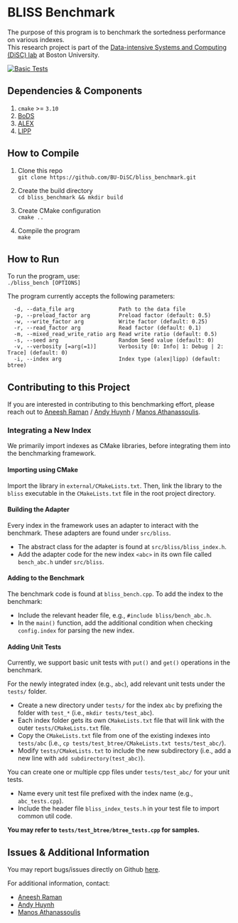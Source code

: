 # BLISS Benchmark
The purpose of this program is to benchmark the sortedness performance on various indexes.\
This research project is part of the [Data-intensive Systems and Computing (DiSC) lab](https://disc.bu.edu/) at Boston University.

[![Basic Tests](https://github.com/BU-DiSC/bliss_benchmark/actions/workflows/cmake-single-platform.yml/badge.svg)](https://github.com/BU-DiSC/bliss_benchmark/actions/workflows/cmake-single-platform.yml)

## Dependencies & Components
1. ```cmake``` >= `3.10`
2. [BoDS](https://github.com/BU-DiSC/bods)
3.  [ALEX](https://github.com/microsoft/ALEX)
4.  [LIPP](https://github.com/Jiacheng-WU/lipp)

## How to Compile
1. Clone this repo\
`git clone https://github.com/BU-DiSC/bliss_benchmark.git`

2.  Create the build directory\
`cd bliss_benchmark && mkdir build`

3.  Create CMake configuration\
`cmake ..`

4.  Compile the program\
`make`

## How to Run
To run the program, use:\
`./bliss_bench [OPTIONS]`

The program currently accepts the following parameters:
```
  -d, --data_file arg              Path to the data file
  -p, --preload_factor arg         Preload factor (default: 0.5)
  -w, --write_factor arg           Write factor (default: 0.25)
  -r, --read_factor arg            Read factor (default: 0.1)
  -m, --mixed_read_write_ratio arg Read write ratio (default: 0.5)
  -s, --seed arg                   Random Seed value (default: 0)
  -v, --verbosity [=arg(=1)]       Verbosity [0: Info| 1: Debug | 2: Trace] (default: 0)
  -i, --index arg                  Index type (alex|lipp) (default: btree)
```

## Contributing to this Project
If you are interested in contributing to this benchmarking effort, 
please reach out to [Aneesh Raman](aneeshr@bu.edu) / [Andy Huynh](ndhuynh@bu.edu) / [Manos Athanassoulis](mathan@bu.edu). 

### Integrating a New Index
We primarily import indexes as CMake libraries, before integrating them into the benchmarking framework. 

#### Importing using CMake
Import the library in `external/CMakeLists.txt`. Then, link the library to the `bliss` executable in the `CMakeLists.txt` file in the root project directory. 

#### Building the Adapter
Every index in the framework uses an adapter to interact with the benchmark. These adapters are found under `src/bliss`. 

- The abstract class for the adapter is found at `src/bliss/bliss_index.h`. 
- Add the adapter code for the new index `<abc>` in its own file called `bench_abc.h` under `src/bliss`.

#### Adding to the Benchmark
The benchmark code is found at `bliss_bench.cpp`. To add the index to the benchmark: 

- Include the relevant header file, e.g., `#include bliss/bench_abc.h`. 
- In the `main()` function, add the additional condition when checking `config.index` for parsing the new index. 

#### Adding Unit Tests
Currently, we support basic unit tests with `put()` and `get()` operations in the benchmark. 

For the newly integrated index (e.g., `abc`), add relevant unit tests under the `tests/` folder. 
- Create a new directory under `tests/` for the index `abc` by prefixing the folder with `test_*` (i.e., `mkdir tests/test_abc`).
- Each index folder gets its own `CMakeLists.txt` file that will link with the outer `tests/CMakeLists.txt` file. 
- Copy the `CMakeLists.txt` file from one of the existing indexes into `tests/abc` (i.e., `cp tests/test_btree/CMakeLists.txt tests/test_abc/`). 
- Modify `tests/CMakeLists.txt` to include the new subdirectory (i.e., add a new line with `add subdirectory(test_abc)`). 

You can create one or multiple cpp files under `tests/test_abc/` for your unit tests. 

- Name every unit test file prefixed with the index name (e.g., `abc_tests.cpp`). 
- Include the header file `bliss_index_tests.h` in your test file to import common util code. 

**You may refer to `tests/test_btree/btree_tests.cpp` for samples.**

## Issues & Additional Information
You may report bugs/issues directly on Github [here](https://github.com/BU-DiSC/bliss_benchmark/issues). 

For additional information, contact: 
- [Aneesh Raman](aneeshr@bu.edu)
- [Andy Huynh](ndhuynh@bu.edu)
- [Manos Athanassoulis](mathan@bu.edu)
